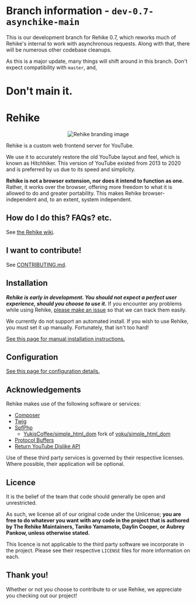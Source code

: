 # Branch information - `dev-0.7-asynchike-main`

This is our development branch for Rehike 0.7, which reworks much of Rehike's internal to work with asynchronous requests. Along with that, there will be numerous other codebase cleanups.

As this is a major update, many things will shift around in this branch. Don't expect compatibility with `master`, and,

# Don't main it.

# Rehike

<p align="center">
    <img src="branding/banner.png" alt="Rehike branding image">
</p>

Rehike is a custom web frontend server for YouTube.

We use it to accurately restore the old YouTube layout and feel, which is known as Hitchhiker. This version of YouTube existed from 2013 to 2020 and is preferred by us due to its speed and simplicity.

**Rehike is not a browser extension, nor does it intend to function as one.** Rather, it works over the browser, offering more freedom to what it is allowed to do and greater portability. This makes Rehike browser-independent and, to an extent, system independent.

## How do I do this? FAQs? etc.

See [the Rehike wiki](https://github.com/Rehike/Rehike/wiki).

## I want to contribute!

See [CONTRIBUTING.md](CONTRIBUTING.md).

## Installation

***Rehike is early in development. You should not expect a perfect user experience, should you choose to use it.*** If you encounter any problems while using Rehike, [please make an issue](//github.com/Rehike/Rehike/issues) so that we can track them easily.

We currently do not support an automated install. If you wish to use Rehike, you must set it up manually. Fortunately, that isn't too hard!

[See this page for manual installation instructions.](//github.com/Rehike/Rehike/wiki/Installation)

## Configuration

[See this page for configuration details.](//github.com/Rehike/Rehike/wiki/Configuration)

## Acknowledgements

Rehike makes use of the following software or services:

- [Composer](//getcomposer.org)
- [Twig](//twig.symfony.com)
- [SpfPhp](//github.com/Rehike/SpfPhp)
    - [YukisCoffee/simple_html_dom](//github.com/YukisCoffee/simple_html_dom) fork of [voku/simple_html_dom](//github.com/voku/simple_html_dom)
- [Protocol Buffers](//developers.google.com/protocol-buffers/)
- [Return YouTube Dislike API](https://www.returnyoutubedislike.com/)

Use of these third party services is governed by their respective licenses. Where possible, their application will be optional.

## Licence

It is the belief of the team that code should generally be open and unrestricted.

As such, we license all of our original code under the Unlicense; **you are free to do whatever you want with any code in the project that is authored by The Rehike Maintainers, Taniko Yamamoto, Daylin Cooper, or Aubrey Pankow, unless otherwise stated.**

This licence is not applicable to the third party software we incorporate in the project. Please see their respective `LICENSE` files for more information on each.

## Thank you!

Whether or not you choose to contribute to or use Rehike, we appreciate you checking out our project!

